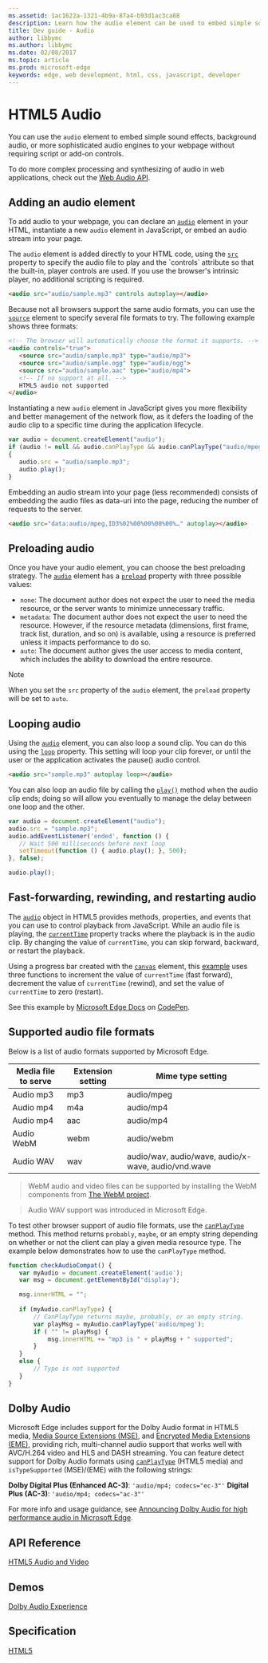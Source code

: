 ```yaml
---
ms.assetid: 1ac1622a-1321-4b9a-87a4-b93d1ac3ca88
description: Learn how the audio element can be used to embed simple sound effects, background audio, or more sophisticated audio engines to your webpage.
title: Dev guide - Audio
author: libbymc
ms.author: libbymc
ms.date: 02/08/2017
ms.topic: article
ms.prod: microsoft-edge
keywords: edge, web development, html, css, javascript, developer
---
```


# HTML5 Audio

You can use the `audio` element to embed simple sound effects, background audio, or more sophisticated audio engines to your webpage without requiring script or add-on controls.

To do more complex processing and synthesizing of audio in web applications, check out the [Web Audio API](./../multimedia/web-Audio.md). 

## Adding an audio element

To add audio to your webpage, you can declare an [`audio`](https://msdn.microsoft.com/library/hh772923(v=vs.85).aspx) element in your HTML, instantiate a new `audio` element in JavaScript, or embed an audio stream into your page. 

The `audio` element is added directly to your HTML code, using the [`src`](https://msdn.microsoft.com/library/ff974762(v=vs.85).aspx) property to specify the audio file to play and the `controls` attribute so that the built-in, player controls are used. If you use the browser's intrinsic player, no additional scripting is required.

``` html
<audio src="audio/sample.mp3" controls autoplay></audio>
```

Because not all browsers support the same audio formats, you can use the [`source`](https://msdn.microsoft.com/library/ff975070(v=vs.85).aspx) element to specify several file formats to try. The following example shows three formats:

``` html
<!-- The browser will automatically choose the format it supports. -->
<audio controls="true">
   <source src="audio/sample.mp3" type="audio/mp3"> 
   <source src="audio/sample.ogg" type="audio/ogg"> 
   <source src="audio/sample.aac" type="audio/mp4"> 
   <!-- If no support at all. -->
   HTML5 audio not supported 
</audio>
```

Instantiating a new `audio` element in JavaScript gives you more flexibility and better management of the network flow, as it defers the loading of the audio clip to a specific time during the application lifecycle.

``` js
var audio = document.createElement("audio");
if (audio != null && audio.canPlayType && audio.canPlayType("audio/mpeg"))
{
   audio.src = "audio/sample.mp3";
   audio.play();
}
```

Embedding an audio stream into your page (less recommended) consists of embedding the audio files as data-uri into the page, reducing the number of requests to the server. 

``` html
<audio src="data:audio/mpeg,ID3%02%00%00%00%00%…" autoplay></audio>
```

## Preloading audio

Once you have your audio element, you can choose the best preloading strategy. The [`audio`](https://msdn.microsoft.com/library/hh772923(v=vs.85).aspx) element has a [`preload`](https://msdn.microsoft.com/library/ff974759(v=vs.85).aspx) property with three possible values:

* `none`: The document author does not expect the user to need the media resource, or the server wants to minimize unnecessary traffic.
* `metadata`: The document author does not expect the user to need the resource. However, if the resource metadata (dimensions, first frame, track list, duration, and so on) is available, using a resource is preferred unless it impacts performance to do so.
* `auto`: The document author gives the user access to media content, which includes the ability to download the entire resource.

> [!NOTE]
> When you set the `src` property of the `audio` element, the `preload` property will be set to `auto`.


## Looping audio

Using the [`audio`](https://msdn.microsoft.com/library/hh772923(v=vs.85).aspx) element, you can also loop a sound clip. You can do this using the [`loop`](https://msdn.microsoft.com/library/ff974753(v=vs.85).aspx) property. This setting will loop your clip forever, or until the user or the application activates the pause() audio control.

``` html 
<audio src="sample.mp3" autoplay loop></audio>
```

You can also loop an audio file by calling the [`play()`](https://msdn.microsoft.com/library/ff975194(v=vs.85).aspx) method when the audio clip ends; doing so will allow you eventually to manage the delay between one loop and the other.

``` js
var audio = document.createElement("audio");
audio.src = "sample.mp3";
audio.addEventListener('ended', function () {
   // Wait 500 milliseconds before next loop
   setTimeout(function () { audio.play(); }, 500);
}, false);

audio.play(); 
```

## Fast-forwarding, rewinding, and restarting audio

The [`audio`](https://msdn.microsoft.com/library/hh772923(v=vs.85).aspx) object in HTML5 provides methods, properties, and events that you can use to control playback from JavaScript. While an audio file is playing, the [`currentTime`](https://msdn.microsoft.com/library/ff974748(v=vs.85).aspx) property tracks where the playback is in the audio clip. By changing the value of `currentTime`, you can skip forward, backward, or restart the playback. 

Using a progress bar created with the [`canvas`](https://msdn.microsoft.com/library/ff975062(v=vs.85).aspx) element, this [example](https://codepen.io/MicrosoftEdgeDocumentation/pen/wGGGRp) uses three functions to increment the value of `currentTime` (fast forward), decrement the value of `currentTime` (rewind), and set the value of `currentTime` to zero (restart). 

<div class="codepen-wrap"><p data-height="300" data-theme-id="23761" data-slug-hash="wGGGRp" data-default-tab="result" data-user="MicrosoftEdgeDocumentation" data-embed-version="2" data-editable="true" class="codepen">See this example by <a href="https://codepen.io/MicrosoftEdgeDocumentation">Microsoft Edge Docs</a> on <a href="https://codepen.io/MicrosoftEdgeDocumentation/pen/wGGGRp">CodePen</a>.</p></div><script async src="//assets.codepen.io/assets/embed/ei.js"></script>

## Supported audio file formats 

Below is a list of audio formats supported by Microsoft Edge.

| Media file to serve  | Extension setting | Mime type setting |
| -------------------- | ----------------- | --------------- | 
Audio mp3 | mp3 | audio/mpeg 
Audio mp4 | m4a | audio/mp4 
Audio mp4 | aac | audio/mp4
Audio WebM | webm | audio/webm 
Audio WAV | wav | audio/wav, audio/wave, audio/x-wave, audio/vnd.wave 

> WebM audio and video files can be supported by installing the WebM components from [The WebM project](http://go.microsoft.com/fwlink/p/?LinkID=218894). 

> Audio WAV support was introduced in Microsoft Edge.

To test other browser support of audio file formats, use the [`canPlayType`](https://msdn.microsoft.com/library/ff975191(v=vs.85).aspx) method. This method returns `probably`, `maybe`, or an empty string depending on whether or not the client can play a given media resource type. The example below demonstrates how to use the `canPlayType` method.

``` js
function checkAudioCompat() {
   var myAudio = document.createElement('audio');
   var msg = document.getElementById("display");

   msg.innerHTML = "";
   
   if (myAudio.canPlayType) {
       // CanPlayType returns maybe, probably, or an empty string.
       var playMsg = myAudio.canPlayType('audio/mpeg');
       if ( "" != playMsg) {
           msg.innerHTML += "mp3 is " + playMsg + " supported";
       }
   }
   else {
       // Type is not supported               
   }
}
```

## Dolby Audio

Microsoft Edge includes support for the Dolby Audio format in HTML5 media, [Media Source Extensions (MSE)](../multimedia/media-source-extensions.md), and [Encrypted Media Extensions (EME)](../multimedia/encrypted-media-extensions.md), providing rich, multi-channel audio support that works well with AVC/H.264 video and HLS and DASH streaming. You can feature detect support for Dolby Audio formats using [`canPlayType`](https://msdn.microsoft.com/en-us/library/ff975191(v=vs.85).aspx) (HTML5 media) and `isTypeSupported` (MSE)/(EME) with the following strings:

**Dolby Digital Plus (Enhanced AC-3)**: `'audio/mp4; codecs="ec-3"'`
**Digital Plus (AC-3)**: `'audio/mp4; codecs="ac-3"'` 

For more info and usage guidance, see [Announcing Dolby Audio for high performance audio in Microsoft Edge](http://go.microsoft.com/fwlink/p/?LinkID=615479).




## API Reference
[HTML5 Audio and Video](https://msdn.microsoft.com/library/hh772500(v=vs.85).aspx)

## Demos
[Dolby Audio Experience](https://developer.microsoft.com/en-us/microsoft-edge/testdrive/demos/dolbyaudioexperience/)

## Specification
[HTML5](https://www.w3.org/TR/html5/)
